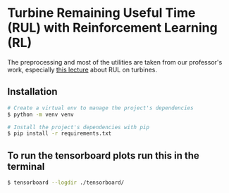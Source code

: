 # Turbine Remaining Useful Time (RUL) with Reinforcement Learning (RL)

The preprocessing and most of the utilities are taken from our professor's work, especially [this lecture](https://github.com/lompabo/aiiti-course-2021-05) about RUL on turbines.

## Installation

```bash
# Create a virtual env to manage the project's dependencies
$ python -m venv venv

# Install the project's dependencies with pip
$ pip install -r requirements.txt
```
## To run the tensorboard plots run this in the terminal
```bash
$ tensorboard --logdir ./tensorboard/

```

